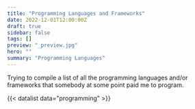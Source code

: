 ```yaml
---
title: "Programming Languages and Frameworks"
date: 2022-12-01T12:00:00Z
draft: true
sidebar: false
tags: []
preview: "_preview.jpg"
hero: ""
summary: "Programming Languages"
---
```


Trying to compile a list of all the programming languages and/or frameworks that somebody at some point paid me to program.

{{< datalist data="programming" >}}
